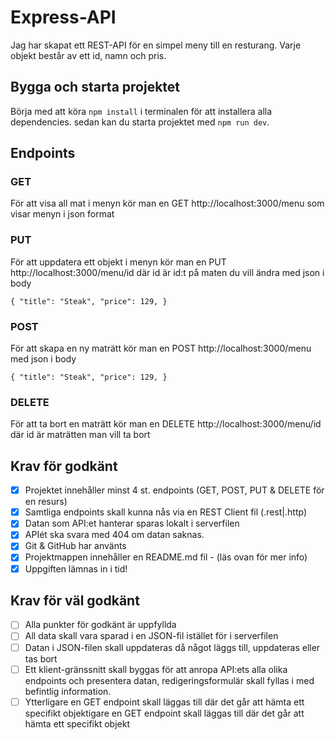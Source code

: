 # Express-API

Jag har skapat ett REST-API för en simpel meny till en resturang. Varje objekt består av ett id, namn och pris.

## Bygga och starta projektet

Börja med att köra `npm install` i terminalen för att installera alla dependencies. sedan kan du starta projektet med `npm run dev`.

## Endpoints

### GET

För att visa all mat i menyn kör man en GET http://localhost:3000/menu som visar menyn i json format

### PUT

För att uppdatera ett objekt i menyn kör man en PUT http://localhost:3000/menu/id där id är id:t på maten du vill ändra med json i body

`{ "title": "Steak", "price": 129, }`

### POST

För att skapa en ny maträtt kör man en POST http://localhost:3000/menu med json i body

`{ "title": "Steak", "price": 129, }`

### DELETE

För att ta bort en maträtt kör man en DELETE http://localhost:3000/menu/id där id är maträtten man vill ta bort

## Krav för godkänt

- [x] Projektet innehåller minst 4 st. endpoints (GET, POST, PUT & DELETE för en resurs)
- [x] Samtliga endpoints skall kunna nås via en REST Client fil (.rest|.http)
- [x] Datan som API:et hanterar sparas lokalt i serverfilen
- [x] APIét ska svara med 404 om datan saknas.
- [x] Git & GitHub har använts
- [x] Projektmappen innehåller en README.md fil - (läs ovan för mer info)
- [x] Uppgiften lämnas in i tid!

## Krav för väl godkänt

- [ ] Alla punkter för godkänt är uppfyllda
- [ ] All data skall vara sparad i en JSON-fil istället för i serverfilen
- [ ] Datan i JSON-filen skall uppdateras då något läggs till, uppdateras eller tas bort
- [ ] Ett klient-gränssnitt skall byggas för att anropa API:ets alla olika endpoints och presentera datan, redigeringsformulär skall fyllas i med befintlig information.
- [ ] Ytterligare en GET endpoint skall läggas till där det går att hämta ett specifikt objektigare en GET endpoint skall läggas till där det går att hämta ett specifikt objekt
